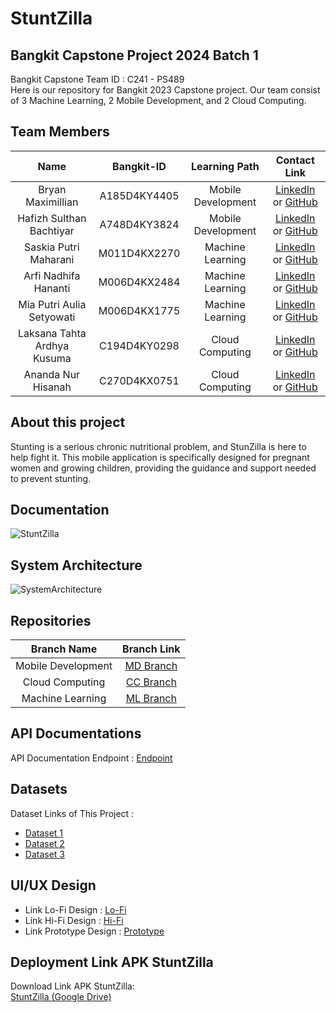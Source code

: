 # StuntZilla

## Bangkit Capstone Project 2024 Batch 1

Bangkit Capstone Team ID : C241 - PS489 <br>
Here is our repository for Bangkit 2023 Capstone project. Our team consist of 3 Machine Learning, 2 Mobile Development, and 2 Cloud Computing.

## Team Members

|              Name              |  Bangkit-ID  |   Learning Path    |                                                       Contact Link                                                       |
| :----------------------------: | :----------: | :----------------: | :----------------------------------------------------------------------------------------------------------------------: |
|        Bryan Maximillian       | A185D4KY4405 | Mobile Development |            [LinkedIn](https://www.linkedin.com/in//) or [GitHub](https://github.com/)             |
|    Hafizh Sulthan Bachtiyar    | A748D4KY3824 | Mobile Development |                [LinkedIn](https://www.linkedin.com/in//) or [GitHub](https://github.com/)                |
|      Saskia Putri Maharani     | M011D4KX2270 |  Machine Learning  |              [LinkedIn](https://www.linkedin.com/in//) or [GitHub](https://github.com/)               |
|      Arfi Nadhifa Hananti      | M006D4KX2484 |  Machine Learning  |    [LinkedIn](https://www.linkedin.com/in//) or [GitHub](https://github.com/)     |
|   Mia Putri Aulia Setyowati    | M006D4KX1775 |  Machine Learning  | [LinkedIn](https://www.linkedin.com/in//) or [GitHub](https://github.com/) |
|  Laksana Tahta Ardhya Kusuma   | C194D4KY0298 |  Cloud Computing   |        [LinkedIn](https://www.linkedin.com/in//) or [GitHub](https://github.com/)        |
|       Ananda Nur Hisanah       | C270D4KX0751 |  Cloud Computing   |        [LinkedIn](https://www.linkedin.com/in//) or [GitHub](https://github.com/)        |


## About this project

Stunting is a serious chronic nutritional problem, and StunZilla is here to help fight it. This mobile application is specifically designed for pregnant women and growing children, providing the guidance and support needed to prevent stunting.

## Documentation

![StuntZilla]( )

## System Architecture

![SystemArchitecture]( )

## Repositories

|    Branch Name     |                                      Branch Link                                         |
| :----------------: | :--------------------------------------------------------------------------------------: |
| Mobile Development | [MD Branch]( ) |
|  Cloud Computing   | [CC Branch]( ) |
|  Machine Learning  | [ML Branch]( ) |

## API Documentations

API Documentation Endpoint : [Endpoint]( )

## Datasets

Dataset Links of This Project :

- [Dataset 1]( )
- [Dataset 2]( )
- [Dataset 3]( )

## UI/UX Design

- Link Lo-Fi Design : [Lo-Fi]( )
- Link Hi-Fi Design : [Hi-Fi]( )
- Link Prototype Design : [Prototype]( )

## Deployment Link APK StuntZilla

Download Link APK StuntZilla:<br>
[StuntZilla (Google Drive)]( )
